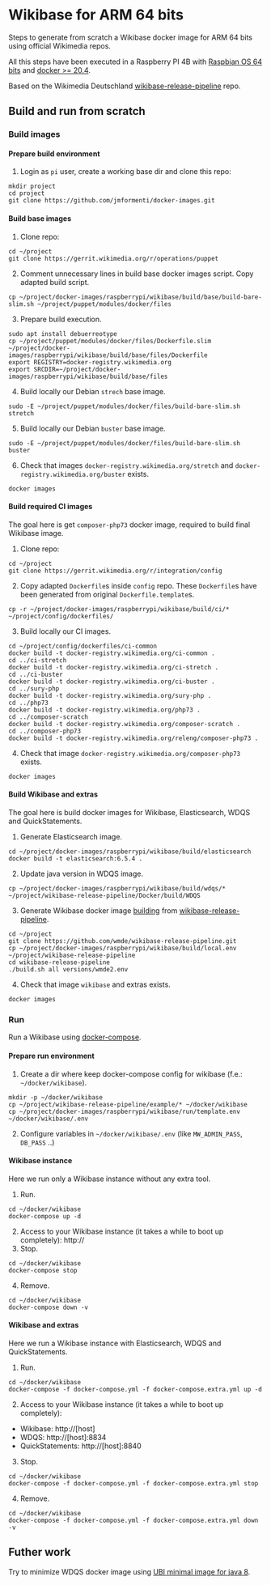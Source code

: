 # Wikibase for ARM 64 bits

Steps to generate from scratch a Wikibase docker image for ARM 64 bits using official Wikimedia repos.

All this steps have been executed in a Raspberry PI 4B with [Raspbian OS 64 bits](https://downloads.raspberrypi.org/raspios_arm64/images/) and [docker >= 20.4](https://dev.to/elalemanyo/how-to-install-docker-and-docker-compose-on-raspberry-pi-1mo).

Based on the  Wikimedia Deutschland [wikibase-release-pipeline](https://github.com/wmde/wikibase-release-pipeline) repo.

## Build and run from scratch

### Build images

#### Prepare build environment

1. Login as `pi` user, create a working base dir and clone this repo:
```
mkdir project
cd project
git clone https://github.com/jmformenti/docker-images.git
```

#### Build base images

1. Clone repo:
```
cd ~/project
git clone https://gerrit.wikimedia.org/r/operations/puppet
```
2. Comment unnecessary lines in build base docker images script. Copy adapted build script.
```
cp ~/project/docker-images/raspberrypi/wikibase/build/base/build-bare-slim.sh ~/project/puppet/modules/docker/files
```
3. Prepare build execution.
```
sudo apt install debuerreotype
cp ~/project/puppet/modules/docker/files/Dockerfile.slim ~/project/docker-images/raspberrypi/wikibase/build/base/files/Dockerfile
export REGISTRY=docker-registry.wikimedia.org
export SRCDIR=~/project/docker-images/raspberrypi/wikibase/build/base/files
```
4. Build locally our Debian `strech` base image.
```
sudo -E ~/project/puppet/modules/docker/files/build-bare-slim.sh stretch
```
5. Build locally our Debian `buster` base image.
```
sudo -E ~/project/puppet/modules/docker/files/build-bare-slim.sh buster
```
6. Check that images `docker-registry.wikimedia.org/stretch` and `docker-registry.wikimedia.org/buster` exists.
```
docker images
```

#### Build required CI images

The goal here is get `composer-php73` docker image, required to build final Wikibase image.

1. Clone repo:
```
cd ~/project
git clone https://gerrit.wikimedia.org/r/integration/config
```
2. Copy adapted `Dockerfile`s inside `config` repo. These `Dockerfile`s have been generated from original `Dockerfile.template`s.
```
cp -r ~/project/docker-images/raspberrypi/wikibase/build/ci/* ~/project/config/dockerfiles/
```
3. Build locally our CI images.
```
cd ~/project/config/dockerfiles/ci-common
docker build -t docker-registry.wikimedia.org/ci-common .
cd ../ci-stretch
docker build -t docker-registry.wikimedia.org/ci-stretch .
cd ../ci-buster
docker build -t docker-registry.wikimedia.org/ci-buster .
cd ../sury-php
docker build -t docker-registry.wikimedia.org/sury-php .
cd ../php73
docker build -t docker-registry.wikimedia.org/php73 .
cd ../composer-scratch
docker build -t docker-registry.wikimedia.org/composer-scratch .
cd ../composer-php73
docker build -t docker-registry.wikimedia.org/releng/composer-php73 .
```
4. Check that image `docker-registry.wikimedia.org/composer-php73` exists.
```
docker images
```

#### Build Wikibase and extras

The goal here is build docker images for Wikibase, Elasticsearch, WDQS and QuickStatements.

1. Generate Elasticsearch image.
```
cd ~/project/docker-images/raspberrypi/wikibase/build/elasticsearch
docker build -t elasticsearch:6.5.4 .
```
2. Update java version in WDQS image.
```
cp ~/project/docker-images/raspberrypi/wikibase/build/wdqs/* ~/project/wikibase-release-pipeline/Docker/build/WDQS
```
3. Generate Wikibase docker image [building](https://github.com/wmde/wikibase-release-pipeline/blob/main/docs/topics/pipeline.md) from [wikibase-release-pipeline](https://github.com/wmde/wikibase-release-pipeline).
```
cd ~/project
git clone https://github.com/wmde/wikibase-release-pipeline.git
cp ~/project/docker-images/raspberrypi/wikibase/build/local.env ~/project/wikibase-release-pipeline
cd wikibase-release-pipeline
./build.sh all versions/wmde2.env
```
4. Check that image `wikibase` and extras exists.
```
docker images
```

### Run

Run a Wikibase using [docker-compose](https://dev.to/elalemanyo/how-to-install-docker-and-docker-compose-on-raspberry-pi-1mo#4-install-dockercompose).

#### Prepare run environment

1. Create a dir where keep docker-compose config for wikibase (f.e.: `~/docker/wikibase`).
```
mkdir -p ~/docker/wikibase
cp ~/project/wikibase-release-pipeline/example/* ~/docker/wikibase
cp ~/project/docker-images/raspberrypi/wikibase/run/template.env ~/docker/wikibase/.env
```
2. Configure variables in `~/docker/wikibase/.env` (like `MW_ADMIN_PASS`, `DB_PASS` ..)

#### Wikibase instance

Here we run only a Wikibase instance without any extra tool.

1. Run.
```
cd ~/docker/wikibase
docker-compose up -d
```
2. Access to your Wikibase instance (it takes a while to boot up completely): http://<host>
3. Stop.
```
cd ~/docker/wikibase
docker-compose stop
```
4. Remove.
```
cd ~/docker/wikibase
docker-compose down -v
```

#### Wikibase and extras

Here we run a Wikibase instance with Elasticsearch, WDQS and QuickStatements.

1. Run.
```
cd ~/docker/wikibase
docker-compose -f docker-compose.yml -f docker-compose.extra.yml up -d
```
2. Access to your Wikibase instance (it takes a while to boot up completely): 
  * Wikibase: http://[host]
  * WDQS: http://[host]:8834
  * QuickStatements: http://[host]:8840
3. Stop.
```
cd ~/docker/wikibase
docker-compose -f docker-compose.yml -f docker-compose.extra.yml stop
```
4. Remove.
```
cd ~/docker/wikibase
docker-compose -f docker-compose.yml -f docker-compose.extra.yml down -v
```

## Futher work

Try to minimize WDQS docker image using [UBI minimal image for java 8](https://catalog.redhat.com/software/containers/ubi8/openjdk-8/5dd6a48dbed8bd164a09589a?architecture=arm64).
